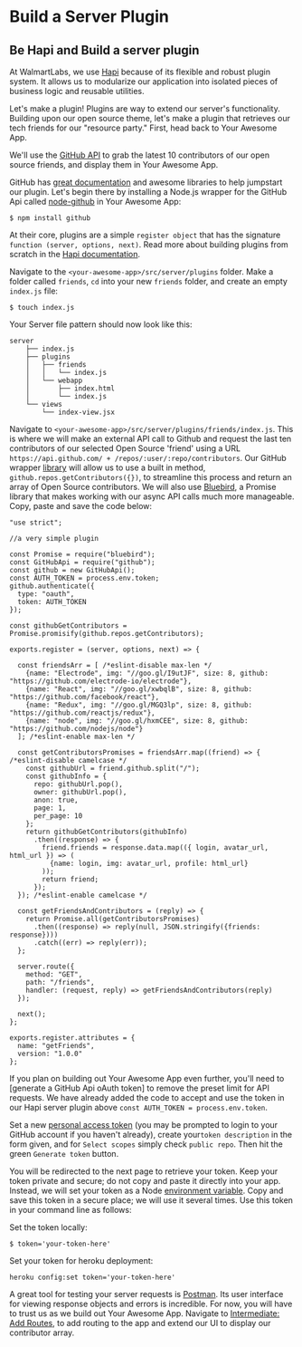 # Build a Server Plugin

## Be Hapi and Build a server plugin

At WalmartLabs, we use [Hapi](http://hapijs.com/) because of its flexible and robust plugin system. It allows us to modularize our application into isolated pieces of business logic and reusable utilities.

Let's make a plugin! Plugins are way to extend our server's functionality. Building upon our open source theme, let's make a plugin that retrieves our tech friends for our "resource party." First, head back to Your Awesome App.

We'll use the [GitHub API](https://developer.github.com/v3/) to grab the latest 10 contributors of our open source friends, and display them in Your Awesome App.

GitHub has [great documentation](https://developer.github.com/v3/) and awesome libraries to help jumpstart our plugin. Let's begin there by installing a Node.js wrapper for the GitHub Api called [node-github](https://github.com/mikedeboer/node-github) in Your Awesome App:

```
$ npm install github
```

At their core, plugins are a simple `register object` that has the signature `function (server, options, next)`. Read more about building plugins from scratch in the [Hapi documentation](http://hapijs.com/tutorials/plugins).

Navigate to the  `<your-awesome-app>/src/server/plugins`  folder. Make a folder called `friends`, `cd` into your new `friends` folder, and create an empty `index.js`  file:

```
$ touch index.js
```

Your Server file pattern should now look like this:

```
server
    ├── index.js
    ├── plugins
    │   ├── friends
    │   │   └── index.js
    │   └── webapp
    │       ├── index.html
    │       └── index.js
    └── views
        └── index-view.jsx
```

Navigate to `<your-awesome-app>/src/server/plugins/friends/index.js`. This is where we will make an external API call to Github and request the last ten contributors of our selected Open Source 'friend' using a URL `https://api.github.com/ + /repos/:user/:repo/contributors`. Our GitHub wrapper [library](https://github.com/mikedeboer/node-github) will allow us to use a built in method, `github.repos.getContributors({})`, to streamline this process and return an array of Open Source contributors. We will also use [Bluebird](http://bluebirdjs.com/docs/getting-started.html), a Promise library that makes working with our async API calls much more manageable. Copy, paste and save the code below:

```
"use strict";

//a very simple plugin

const Promise = require("bluebird");
const GitHubApi = require("github");
const github = new GitHubApi();
const AUTH_TOKEN = process.env.token;
github.authenticate({
  type: "oauth",
  token: AUTH_TOKEN
});

const githubGetContributors = Promise.promisify(github.repos.getContributors);

exports.register = (server, options, next) => {

  const friendsArr = [ /*eslint-disable max-len */
    {name: "Electrode", img: "//goo.gl/I9utJF", size: 8, github: "https://github.com/electrode-io/electrode"},
    {name: "React", img: "//goo.gl/xwbqlB", size: 8, github: "https://github.com/facebook/react"},
    {name: "Redux", img: "//goo.gl/MGQ3lp", size: 8, github: "https://github.com/reactjs/redux"},
    {name: "node", img: "//goo.gl/hxmCEE", size: 8, github: "https://github.com/nodejs/node"}
  ]; /*eslint-enable max-len */

  const getContributorsPromises = friendsArr.map((friend) => { /*eslint-disable camelcase */
    const githubUrl = friend.github.split("/");
    const githubInfo = {
      repo: githubUrl.pop(),
      owner: githubUrl.pop(),
      anon: true,
      page: 1,
      per_page: 10
    };
    return githubGetContributors(githubInfo)
      .then((response) => {
        friend.friends = response.data.map(({ login, avatar_url, html_url }) => (
          {name: login, img: avatar_url, profile: html_url}
        ));
        return friend;
      });
  }); /*eslint-enable camelcase */

  const getFriendsAndContributors = (reply) => {
    return Promise.all(getContributorsPromises)
      .then((response) => reply(null, JSON.stringify({friends: response})))
      .catch((err) => reply(err));
  };

  server.route({
    method: "GET",
    path: "/friends",
    handler: (request, reply) => getFriendsAndContributors(reply)
  });

  next();
};

exports.register.attributes = {
  name: "getFriends",
  version: "1.0.0"
};
```

If you plan on building out Your Awesome App even further, you'll need to \[generate a GitHub Api oAuth token\] to remove the preset limit for API requests. We have already added the code to accept and use the token in our Hapi server plugin above `const AUTH_TOKEN = process.env.token`.

Set a new [personal access token](http://www.electrode.io/docs/) \(you may be prompted to login to your GitHub account if you haven't already\), create your`token description` in the form given, and for `Select scopes` simply check `public repo`. Then hit the green `Generate token` button.

You will be redirected to the next page to retrieve your token. Keep your token private and secure; do not copy and paste it directly into your app. Instead, we will set your token as a Node [environment variable](https://nodejs.org/api/process.html#process_process_env). Copy and save this token in a secure place; we will use it several times. Use this token in your command line as follows:

Set the token locally:

```
$ token='your-token-here'
```

Set your token for heroku deployment:

```
heroku config:set token='your-token-here'
```

A great tool for testing your server requests is [Postman](https://www.getpostman.com/). Its user interface for viewing response objects and errors is incredible. For now, you will have to trust us as we build out Your Awesome App. Navigate to [Intermediate: Add Routes](/chapter1/intermediate/react-routes/add-routes.md), to add routing to the app and extend our UI to display our contributor array.

